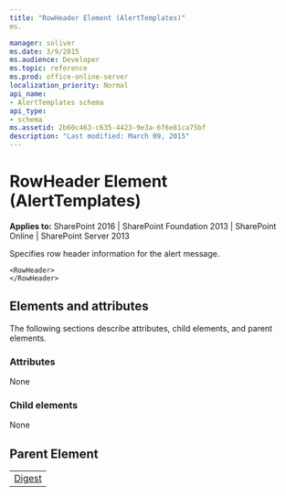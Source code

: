 ```yaml
---
title: "RowHeader Element (AlertTemplates)"
ms.

manager: soliver
ms.date: 3/9/2015
ms.audience: Developer
ms.topic: reference
ms.prod: office-online-server
localization_priority: Normal
api_name:
- AlertTemplates schema
api_type:
- schema
ms.assetid: 2b60c463-c635-4423-9e3a-6f6e81ca75bf
description: "Last modified: March 09, 2015"
---
```


# RowHeader Element (AlertTemplates)

 
  
 **Applies to:** SharePoint 2016 | SharePoint Foundation 2013 | SharePoint Online | SharePoint Server 2013
  
Specifies row header information for the alert message.
  
```
<RowHeader>
</RowHeader>
```

## Elements and attributes

The following sections describe attributes, child elements, and parent elements.

### Attributes

None
  
### Child elements

None
  
## Parent Element

||
|:-----|
|[Digest](digest-element-alerttemplates.md)|
   

